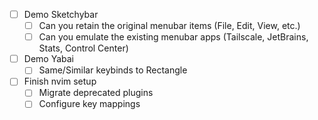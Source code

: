 
- [ ] Demo Sketchybar
    - [ ] Can you retain the original menubar items (File, Edit, View, etc.)
    - [ ] Can you emulate the existing menubar apps (Tailscale, JetBrains, Stats, Control Center)
- [ ] Demo Yabai
    - [ ] Same/Similar keybinds to Rectangle
- [ ] Finish nvim setup
    - [ ] Migrate deprecated plugins
    - [ ] Configure key mappings
